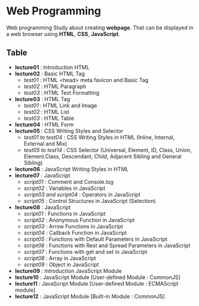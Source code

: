 # Web Programming

Web programming Study about creating **webpage**. That can be displayed in a web browser using **HTML**, **CSS**, **JavaScript**.

## Table

- **lecture01** : Introduction HTML
- **lecture02** : Basic HTML Tag
  - _test01_ : HTML \<head\> meta favicon and Basic Tag
  - _test02_ : HTML Paragraph
  - _test03_ : HTML Text Formatting
- **lecture03** : HTML Tag
  - _test01_ : HTML Link and Image
  - _test02_ : HTML List
  - _test03_ : HTML Table
- **lecture04** : HTML Form
- **lecture05** : CSS Writing Styles and Selector
  - _test01 to test04_ : CSS Writing Styles in HTML (Inline, Internal, External and Mix)
  - _test05 to test14_ : CSS Selector (Universal, Element, ID, Class, Union, Element.Class, Descendant, Child, Adjacent Sibling and General Sibling)
- **lecture06** : JavaScript Writing Styles in HTML
- **lecture07** : JavaScript
  - _script01_ : Comment and Console.log
  - _script02_ : Variables in JavaScript
  - _script03 and script04_ : Operators in JavaScript
  - _script05_ : Control Structures in JavaScript (Selection)
- **lecture08** : JavaScript
  - _script01_ : Functions in JavaScript
  - _script02_ : Anonymous Function in JavaScript
  - _script03_ : Arrow Functions in JavaScript
  - _script04_ : Callback Function in JavaScript
  - _script05_ : Functions with Default Parameters in JavaScript
  - _script06_ : Functions with Rest and Spread Parameters in JavaScript
  - _script07_ : Functions with get and set in JavaScript
  - _script08_ : Array in JavaScript
  - _script09_ : Object in JavaScript
- **lecture09** : Introduction JavaScript Module
- **lecture10** : JavaScript Module [User-defined Module : CommonJS]
- **lecture11** : JavaScript Module [User-defined Module : ECMAScript module]
- **lecture12** : JavaScript Module [Built-in Module : CommonJS]
